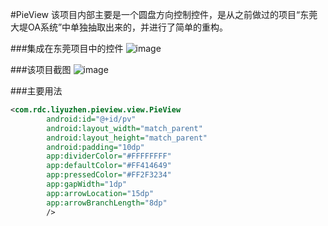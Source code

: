 #PieView
该项目内部主要是一个圆盘方向控制控件，是从之前做过的项目“东莞大堤OA系统”中单独抽取出来的，并进行了简单的重构。

###集成在东莞项目中的控件
![image](https://github.com/liyuzhen/PieView/tree/master/raw/master/screenshots/first.jpg)

###该项目截图
![image](https://github.com/liyuzhen/PieView/tree/master/raw/master/screenshots/first.jpg)

###主要用法
```xml
<com.rdc.liyuzhen.pieview.view.PieView
        android:id="@+id/pv"
        android:layout_width="match_parent"
        android:layout_height="match_parent"
        android:padding="10dp"
        app:dividerColor="#FFFFFFFF"
        app:defaultColor="#FF414649"
        app:pressedColor="#FF2F3234"
        app:gapWidth="1dp"
        app:arrowLocation="15dp"
        app:arrowBranchLength="8dp"
        />
```
